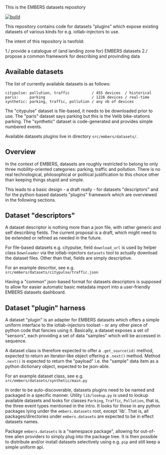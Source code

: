 This is the EMBERS datasets repository

[![build][build-icon]][build-page]

[build-icon]: https://travis-ci.org/iot-lab/embers-datasets.svg?branch=master
[build-page]: https://travis-ci.org/iot-lab/embers-datasets/branches


This repository contains code for datasets "plugins" which expose
existing datasets of various kinds for e.g. iotlab-injectors to use.

The intent of this repository is twofold:

1./ provide a catalogue of (and landing zone for) EMBERS datasets
2./ propose a common framework for describing and provinding data


Available datasets
------------------

The list of currently available datasets is as follows:

	citypulse: pollution, traffic          / 455 devices  / historical
	paris:     parking                     / 1226 devices / real-time
	synthetic: parking, traffic, pollution / any nb of devices

The "citypulse" dataset is file-based, it needs to be downloaded prior to use.
The "paris" dataset says parking but this is the Velib bike-stations parking.
The "synthetic" dataset is code-generated and provides simple numbered events.

Available datasets plugins live in directory `src/embers/datasets/`.


Overview
--------

In the context of EMBERS, datasets are roughly restricted to belong to
only three mobility-oriented categories: parking, traffic and pollution.
There is no real technological, philosophical or political justification
to this choice other than keeping things stupid and simple.

This leads to a basic design - a draft really - for datasets "descriptors"
and for the python-based datasets "plugins" framework which are overviewed
in the following sections.


Dataset "descriptors"
---------------------

A dataset descriptor is nothing more than a json file, with rather generic
and self describing fields.  The current proposal is a draft, which might
need to be extended or refined as needed in the future.

For file-based datasets e.g. citypulse, field `download_url` is used by
helper class `Downloader` via the iotlab-injectors `datasets` tool to actually
download the dataset files.  Other than that, fields are simply descriptive.

For an example descritor, see e.g. `src/embers/datasets/citypulse/traffic.json`

Having a "common" json-based format for datasets descriptors is supposed
to allow for easier automatic basic metadata import into a user-friendly
EMBERS datasets dashboard.


Dataset "plugin" harness
------------------------

A dataset "plugin" is an adapter for EMBERS datasets which offers a simple
uniform interface to the iotlab-injectors toolset - or any other piece of
python code that fancies using it.  Basically, a dataset exposes a set
of "sensors", each providing a set of data "samples" which will be accessed
in sequence.

A dataset class is therefore expected to offer a `.get_source(id)` method,
expected to return an iterator-like object offering a `.next()` method.
Method `.next()` is expected to return the "payload" i.e. the "sample"
data item as a python dictionary object, expected to be json-able.

For an example dataset class, see e.g. `src/embers/datasets/synthetic/main.py`

In order to be auto-discoverable, datasets plugins need to be named
and packaged in a specific manner.  Utility `lib/lookup.py` is used to lookup
available datasets and looks for classes `Parking`, `Traffic`, `Pollution`,
that is, the three event types mentioned in the intro.  It looks for those
in any python packages lying under the `embers.datasets` root, except 'lib'.
That is, all packages/directories under `embers.datasets` are expected to be
in effect datasets names.

Package `embers.datasets` is a "namespace package", allowing for out-of-tree
alien providers to simply plug into the package tree.  It is then possible to
distribute and/or install datasets selectively using e.g. `pip` and still
keep a simple uniform api.
